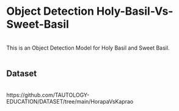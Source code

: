 # Object Detection Holy-Basil-Vs-Sweet-Basil
<br/>
This is an Object Detection Model for Holy Basil and Sweet Basil.
<br/>
<br/>

## Dataset

<br/>
https://github.com/TAUTOLOGY-EDUCATION/DATASET/tree/main/HorapaVsKaprao

